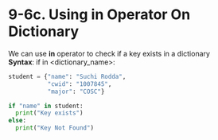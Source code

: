 # 9-6c. Using in Operator On Dictionary

We can use **in** operator to check if a key exists in a dictionary  
**Syntax**: if <key> in <dictionary_name>:  

```python
student = {"name": "Suchi Rodda", 
           "cwid": "1007845", 
           "major": "COSC"}

if "name" in student:
  print("Key exists")
else:
  print("Key Not Found")

